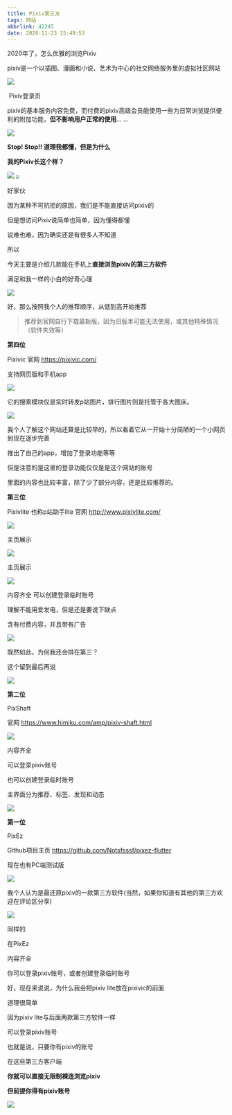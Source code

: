 ```yaml
---
title: Pixiv第三方
tags: 网站
abbrlink: 42245
date: 2020-11-23 15:49:53
---
```


2020年了，怎么优雅的浏览Pixiv

pixiv是一个以插图、漫画和小说、艺术为中心的社交网络服务里的虚拟社区网站

![](https://pic.downk.cc/item/5fbbc33ab18d627113027277.gif)

​                                                                             Pixiv登录页

pixiv的基本服务内容免费，而付费的pixiv高级会员能使用一些为日常浏览提供便利的附加功能，**但不影响用户正常的使用**... ...

![](https://pic.imgdb.cn/item/639d83c8b1fccdcd363d8eb6.png)

**Stop! Stop!! 道理我都懂，但是为什么**

**我的Pixiv长这个样？**

<img src="https://pic.imgdb.cn/item/639d83d9b1fccdcd363dabc8.png" />

<img src="https://pic.imgdb.cn/item/639d8408b1fccdcd363dfb09.jpg" style="zoom: 50%;" />

好家伙

因为某种不可抗拒的原因，我们是不能直接访问pixiv的

但是想访问Pixiv说简单也简单，因为懂得都懂

说难也难，因为确实还是有很多人不知道



所以

今天主要是介绍几款能在手机上**直接浏览pixiv的第三方软件**

满足和我一样的小白的好奇心理

![](https://pic.imgdb.cn/item/5fddce233ffa7d37b388e41e.jpg)

好，那么按照我个人的推荐顺序，从低到高开始推荐

> 推荐到官网自行下载最新版，因为旧版本可能无法使用，或其他特殊情况（软件失效等）
>

**第四位**

Pixivic  官网 https://pixivic.com/

支持网页版和手机app

![](https://pic.imgdb.cn/item/639d841bb1fccdcd363e1dd5.png)

它的搜索模块仅是实时转发p站图片，排行图片则是托管于各大图床。

![](https://pic.imgdb.cn/item/639d8427b1fccdcd363e34e9.png)

我个人了解这个网站还算是比较早的，所以看着它从一开始十分简陋的一个小网页到现在逐步完善

推出了自己的app，增加了登录功能等等

但是注意的是这里的登录功能仅仅是是这个网站的账号

里面的内容也比较丰富，除了少了部分内容，还是比较推荐的。

**第三位**

Pixivlite 也称p站助手lite 官网 http://www.pixivlite.com/

![](https://pic.imgdb.cn/item/639d8436b1fccdcd363e4e58.png)

主页展示

![](https://pic.imgdb.cn/item/639d8441b1fccdcd363e5e1d.jpg)

主页展示

![](https://pic.imgdb.cn/item/639d8450b1fccdcd363e750a.jpg)

内容齐全 可以创建登录临时账号

理解不能用爱发电，但是还是要说下缺点

含有付费内容，并且带有广告

![](https://pic.imgdb.cn/item/639d8461b1fccdcd363e8c1d.jpg)

既然如此，为何我还会排在第三？

这个留到最后再说

![](https://pic.imgdb.cn/item/63a1bf39b1fccdcd3615fa36.jpg)

**第二位**

PixShaft 

官网 https://www.himiku.com/amp/pixiv-shaft.html

![](https://pic.imgdb.cn/item/639d8474b1fccdcd363ea38e.png)

内容齐全

可以登录pixiv账号

也可以创建登录临时账号



主界面分为推荐、标签、发现和动态

![](https://pic.imgdb.cn/item/639d8485b1fccdcd363ec0b7.jpg)

**第一位**

PixEz

Github项目主页 https://github.com/Notsfsssf/pixez-flutter

现在也有PC端测试版

![](https://pic.imgdb.cn/item/639d8493b1fccdcd363ed6a4.png)

我个人认为是最还原pixiv的一款第三方软件(当然，如果你知道有其他的第三方欢迎在评论区分享)

![](https://pic.imgdb.cn/item/63a1bf4eb1fccdcd361614fa.png)

同样的

在PixEz

内容齐全

你可以登录pixiv账号，或者创建登录临时账号

好，现在来说说，为什么我会把pixiv lite放在pixivic的前面

道理很简单

因为pixiv lite与后面两款第三方软件一样

可以登录pixiv账号

也就是说，只要你有pixiv的账号

在这些第三方客户端

**你就可以直接无限制裸连浏览pixiv**

**但前提你得有pixiv账号**



![](https://pic.downk.cc/item/5fbbc5b8b18d627113033135.gif)



